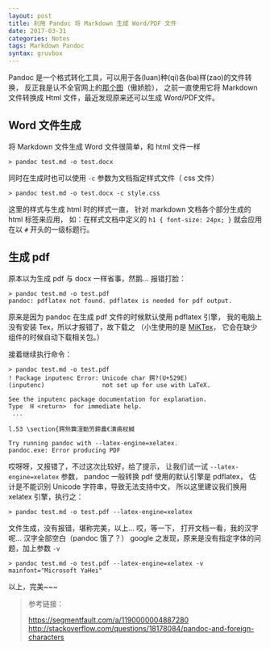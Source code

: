 ```yaml
---
layout: post
title: 利用 Pandoc 将 Markdown 生成 Word/PDF 文件
date: 2017-03-31
categories: Notes
tags: Markdown Pandoc
syntax: gruvbox
---
```


Pandoc 是一个格式转化工具，可以用于各(luan)种(qi)各(ba)样(zao)的文件转换，
反正我是认不全官网上的[那个图](http://pandoc.org/diagram.jpg)（傲娇脸），
之前一直使用它将 Markdown 文件转换成 Html 文件，最近发现原来还可以生成 Word/PDF文件。

## Word 文件生成

将 Markdown 文件生成 Word 文件很简单，和 html 文件一样

```shell
> pandoc test.md -o test.docx
```

同时在生成时也可以使用 `-c` 参数为文档指定样式文件（ css 文件）

```shell
> pandoc test.md -o test.docx -c style.css
```

这里的样式与生成 html 时的样式一直，
针对 markdown 文档各个部分生成的 html 标签来应用，
如：在样式文档中定义的 `h1 { font-size: 24px; }` 
就会应用在以 `#` 开头的一级标题行。

## 生成 pdf

原本以为生成 pdf 与 docx 一样省事，然鹅... 报错打脸：

```shell
> pandoc test.md -o test.pdf
pandoc: pdflatex not found. pdflatex is needed for pdf output.
```

原来是因为 pandoc 在生成 pdf 文件的时候默认使用 pdflatex 引擎，
我的电脑上没有安装 Tex，所以才报错了，故下载之
（小生使用的是 [MiKTex](https://miktex.org/download)，
它会在缺少组件的时候自动下载相关包。）
  
接着继续执行命令：

```shell
> pandoc test.md -o test.pdf
! Package inputenc Error: Unicode char 鍔?(U+529E)
(inputenc)                not set up for use with LaTeX.

See the inputenc package documentation for explanation.
Type  H <return>  for immediate help.
 ...

l.53 \section{鍔炰簨澶勬竻鍗曟€濆瘑杈緘

Try running pandoc with --latex-engine=xelatex.
pandoc.exe: Error producing PDF
```

哎呀呀，又报错了，不过这次比较好，给了提示，
让我们试一试 `--latex-engine=xelatex` 参数，
pandoc 一般转换 pdf 使用的默认引擎是 pdflatex，
估计是不能识别 Unicode 字符串，导致无法支持中文，
所以这里建议我们换用 xelatex 引擎，执行之：

```shell
> pandoc test.md -o test.pdf --latex-engine=xelatex
```

文件生成，没有报错，堪称完美，以上... 哎，等一下，
打开文档一看，我的汉字呢... 汉字全部空白（pandoc 饿了？）
google 之发现，原来是没有指定字体的问题，加上参数 `-v`

```shell
> pandoc test.md -o test.pdf --latex-engine=xelatex -v mainfont="Microsoft YaHei"
```

以上，完美~~~

> 参考链接：  
>   
> <https://segmentfault.com/a/1190000004887280>
> <http://stackoverflow.com/questions/18178084/pandoc-and-foreign-characters>
